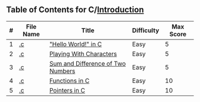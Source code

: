 ## Table of Contents for C/[Introduction](https://www.hackerrank.com/domains/c?filters%5Bsubdomains%5D%5B%5D=c-introduction)

| #  | File Name                                      | Title                               | Difficulty | Max Score |
| -- | ---------------------------------------------- | ----------------------------------- | ---------- | --------- |
| 1  | [.c](.c)                                       | ["Hello World!" in C]               | Easy       | 5         |
| 2  | [.c](.c)                                       | [Playing With Characters]           | Easy       | 5         |
| 3  | [.c](.c)                                       | [Sum and Difference of Two Numbers] | Easy       | 5         |
| 4  | [.c](.c)                                       | [Functions in C]                    | Easy       | 10        |
| 5  | [.c](.c)                                       | [Pointers in C]                     | Easy       | 10        |

["Hello World!" in C]: https://www.hackerrank.com/challenges/hello-world-c/problem
[Playing With Characters]: https://www.hackerrank.com/challenges/playing-with-characters/problem
[Sum and Difference of Two Numbers]: https://www.hackerrank.com/challenges/sum-numbers-c/problem
[Functions in C]: https://www.hackerrank.com/challenges/functions-in-c/problem
[Pointers in C]: https://www.hackerrank.com/challenges/pointer-in-c/problem
